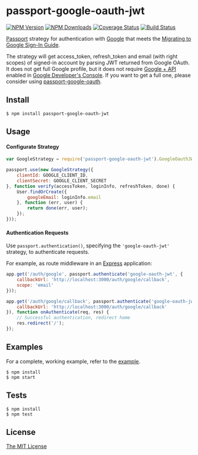 passport-google-oauth-jwt
=============
[![NPM Version][npm-image]][npm-url]
[![NPM Downloads][downloads-image]][npm-url]
[![Coverage Status][coveralls-image]][coveralls-url]
[![Build Status][travis-image]][travis-url]

[Passport](http://passportjs.org/) strategy for authentication with [Google](http://www.google.com/) that meets the [Migrating to Google Sign-In Guide](https://developers.google.com/identity/sign-in/auth-migration).

The strategy will get access_token, refresh_token and email (with right scopes) of signed-in account by parsing JWT returned from Google OAuth. It does not get full Google profile, but it does not require [Google + API](https://developers.google.com/+/api/auth-migration#sign-in) enabled in [Google Developer's Console](https://console.developers.google.com/). If you want to get a full one, please consider using [passport-google-oauth](https://github.com/jaredhanson/passport-google-oauth).

## Install
	$ npm install passport-google-oauth-jwt

## Usage

#### Configurate Strategy

```Javascript
var GoogleStrategy = require('passport-google-oauth-jwt').GoogleOauthJWTStrategy;

passport.use(new GoogleStrategy({
	clientId: GOOGLE_CLIENT_ID,
	clientSecret: GOOGLE_CLIENT_SECRET
}, function verify(accessToken, loginInfo, refreshToken, done) {
	User.findOrCreate({
		googleEmail: loginInfo.email
	}, function (err, user) {
		return done(err, user);
	});
}));
```

#### Authentication Requests

Use `passport.authentication()`, specifying the `'google-oauth-jwt'` strategy, to authenticate requests.

For example, as route middleware in an [Express](http://expressjs.com/) application:

```Javascript
app.get('/auth/google', passport.authenticate('google-oauth-jwt', {
	callbackUrl: 'http://localhost:3000/auth/google/callback',
	scope: 'email'
}));

app.get('/auth/google/callback', passport.authenticate('google-oauth-jwt', {
	callbackUrl: 'http://localhost:3000/auth/google/callback'
}), function onAuthenticate(req, res) {
	// Successful authentication, redirect home
	res.redirect('/');
});
```

## Examples

For a complete, working example, refer to the [example](https://github.com/longlh/passport-google-oauth-jwt/tree/master/examples).

	$ npm install
	$ npm start

## Tests
	$ npm install
	$ npm test

## License

[The MIT License](http://opensource.org/licenses/MIT)

[npm-image]: https://img.shields.io/npm/v/passport-google-oauth-jwt.svg?style=flat
[npm-url]: https://www.npmjs.org/package/passport-google-oauth-jwt
[downloads-image]: https://img.shields.io/npm/dm/passport-google-oauth-jwt.svg?style=flat
[coveralls-image]: https://coveralls.io/repos/longlh/passport-google-oauth-jwt/badge.svg?branch=master
[coveralls-url]: https://coveralls.io/r/longlh/passport-google-oauth-jwt?branch=master
[travis-image]: https://travis-ci.org/longlh/passport-google-oauth-jwt.svg
[travis-url]: https://travis-ci.org/longlh/passport-google-oauth-jwt
